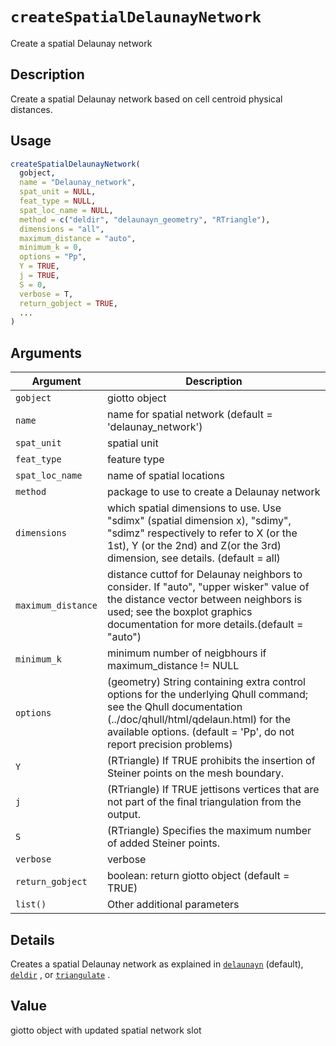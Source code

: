 # `createSpatialDelaunayNetwork`

Create a spatial Delaunay network


## Description

Create a spatial Delaunay network based on cell centroid physical distances.


## Usage

```r
createSpatialDelaunayNetwork(
  gobject,
  name = "Delaunay_network",
  spat_unit = NULL,
  feat_type = NULL,
  spat_loc_name = NULL,
  method = c("deldir", "delaunayn_geometry", "RTriangle"),
  dimensions = "all",
  maximum_distance = "auto",
  minimum_k = 0,
  options = "Pp",
  Y = TRUE,
  j = TRUE,
  S = 0,
  verbose = T,
  return_gobject = TRUE,
  ...
)
```


## Arguments

Argument      |Description
------------- |----------------
`gobject`     |     giotto object
`name`     |     name for spatial network (default = 'delaunay_network')
`spat_unit`     |     spatial unit
`feat_type`     |     feature type
`spat_loc_name`     |     name of spatial locations
`method`     |     package to use to create a Delaunay network
`dimensions`     |     which spatial dimensions to use. Use "sdimx" (spatial dimension x), "sdimy", "sdimz" respectively to refer to X (or the 1st), Y (or the 2nd) and Z(or the 3rd) dimension, see details. (default = all)
`maximum_distance`     |     distance cuttof for Delaunay neighbors to consider. If "auto", "upper wisker" value of the distance vector between neighbors is used; see the boxplot graphics documentation for more details.(default = "auto")
`minimum_k`     |     minimum number of neigbhours if maximum_distance != NULL
`options`     |     (geometry) String containing extra control options for the underlying Qhull command; see the Qhull documentation (../doc/qhull/html/qdelaun.html) for the available options. (default = 'Pp', do not report precision problems)
`Y`     |     (RTriangle) If TRUE prohibits the insertion of Steiner points on the mesh boundary.
`j`     |     (RTriangle) If TRUE jettisons vertices that are not part of the final triangulation from the output.
`S`     |     (RTriangle) Specifies the maximum number of added Steiner points.
`verbose`     |     verbose
`return_gobject`     |     boolean: return giotto object (default = TRUE)
`list()`     |     Other additional parameters


## Details

Creates a spatial Delaunay network as explained in [`delaunayn`](#delaunayn) (default), [`deldir`](#deldir) , or [`triangulate`](#triangulate) .


## Value

giotto object with updated spatial network slot


